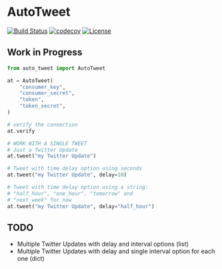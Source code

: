 # AutoTweet

[![Build Status](https://travis-ci.org/wilfredinni/auto-tweet.svg?branch=master)](https://travis-ci.org/wilfredinni/auto-tweet)
[![codecov](https://codecov.io/gh/wilfredinni/auto-tweet/branch/master/graph/badge.svg)](https://codecov.io/gh/wilfredinni/auto-tweet)
[![License](https://img.shields.io/badge/License-Apache%202.0-blue.svg)](https://opensource.org/licenses/Apache-2.0)

## Work in Progress

```python
from auto_tweet import AutoTweet

at = AutoTweet(
    "consumer_key",
    "consumer_secret",
    "token",
    "token_secret",
)

# verify the connection
at.verify

# WORK WITH A SINGLE TWEET
# Just a Twitter Update
at.tweet("my Twitter Update")

# Tweet with time delay option using seconds
at.tweet("my Twitter Update", delay=10)

# Tweet with time delay option using a string:
# "half_hour", "one_hour", "tomorrow" and
# "next_week" for now
at.tweet("my Twitter Update", delay="half_hour")
```

## TODO

- Multiple Twitter Updates with delay and interval options (list)
- Multiple Twitter Updates with delay and single interval option for each one (dict)
